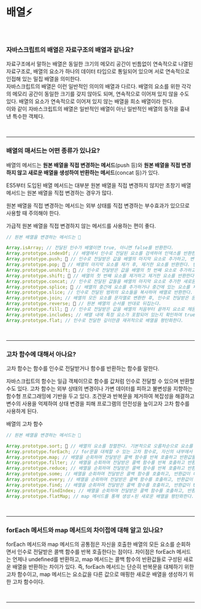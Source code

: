 # 배열⚡️

<br/>

### 자바스크립트의 배열은 자료구조의 배열과 같나요?

자료구조에서 말하는 배열은 동일한 크기의 메모리 공간이 빈틈없이 연속적으로 나열된 자료구조로, 배열의 요소가 하나의 데이터 타입으로 통일되어 있으며 서로 연속적으로 인접해 있는 밀집 배열을 의미한다.  
자바스크립트의 배열은 이런 일반적인 의미의 배열과 다르다. 배열의 요소를 위한 각각의 메모리 공간이 동일한 크기를 갖지 않아도 되며, 연속적으로 이어져 있지 않을 수도 있다. 배열의 요소가 연속적으로 이어져 있지 않는 배열을 희소 배열이라 한다.  
이와 같이 자바스크립트의 배열은 일반적인 배열이 아닌 일반적인 배열의 동작을 흉내 낸 특수한 객체다.

<br/>

---

### 배열의 매서드는 어떤 종류가 있나요?

배열의 메서드는 **원본 배열을 직접 변경하는 메서드**(push 등)와 **원본 배열을 직접 변경하지 않고 새로운 배열을 생성하여 반환하는 메서드**(concat 등)가 있다.

ES5부터 도입된 배열 메서드는 대부분 원본 배열을 직접 변경하지 않지만 초창기 배열 메서드는 원본 배열을 직접 변경하는 경우가 많다.

원본 배열을 직접 변경하는 메서드는 외부 상태를 직접 변경하는 부수효과가 있으므로 사용할 때 주의해야 한다.

가급적 원본 배열을 직접 변경하지 않는 메서드를 사용하는 편이 좋다.

```javascript
// 원본 배열을 변경하는 메서드는 🌌

Array.isArray; // 전달된 인수가 배열이면 true, 아니면 false를 반환한다.
Array.prototype.indexOf; // 배열에서 인수로 전달된 요소를 검색하여 인덱스를 반환한다.
Array.prototype.push; 🌌 // 인수로 전달받은 값을 배열의 마지막 요소로 추가하고, 변경된 length 프로퍼티 값을 반환한다.
Array.prototype.pop; 🌌 // 배열의 마지막 요소를 제거 후, 제거한 요소를 반환한다. 빈 배열이면 undefined를 반환한다.
Array.prototype.unshift; 🌌 // 인수로 전달받은 값을 배열의 첫 번째 요소로 추가하고 변경된 length 프로퍼티를 반환한다.
Array.prototype.shift; 🌌 // 배열의 첫 번째 요소를 제거하고 제거한 요소를 반환한다.
Array.prototype.concat; // 인수로 전달된 값들을 배열의 마지막 요소로 추가한 새로운 배열을 반환한다.
Array.prototype.splice; 🌌 // 배열의 중간에 요소를 추가하거나 중간에 있는 요소를 제거하는 경우 사용한다.
Array.prototype.slice; // 인수로 전달된 범위의 요소들을 복사하여 배열로 반환한다.
Array.prototype.join; // 배열의 모든 요소를 문자열로 변환한 후, 인수로 전달받은 문자열로 연결한 문자열을 반환한다.
Array.prototype.reverse; 🌌 // 원본 배열의 순서를 반대로 뒤집는다.
Array.prototype.fill; 🌌 // 인수로 전달받은 값을 배열의 처음부터 끝까지 요소로 채운다.
Array.prototype.includes; // 배열 내에 특정 요소가 포함되어 있는지 확인하여 true, false를 반환한다.
Array.prototype.flat; // 인수로 전달한 깊이만큼 재귀적으로 배열을 평탄화한다.
```

<br/>

---

### 고차 함수에 대해서 아나요?

고차 함수는 함수를 인수로 전달받거나 함수를 반환하는 함수를 말한다.

자바스크립트의 함수는 일급 객체이므로 함수를 값처럼 인수로 전달할 수 있으며 반환할 수도 있다. 고차 함수는 외부 상태의 변경이나 가변 데이터를 피하고 불변성을 지향하는 함수형 프로그래밍에 기반을 두고 있다.
조건문과 반복문을 제거하여 복잡성을 해결하고 변수의 사용을 억제하여 상태 변경을 피해 프로그램의 안전성을 높이고자 고차 함수를 사용하게 된다.

배열의 고차 함수

```javascript
// 원본 배열을 변경하는 메서드는 🌌

Array.prototype.sort; 🌌 // 배열의 요소를 정렬한다. 기본적으로 오름차순으로 요소를 정렬한다.
Array.prototype.forEach; // for문을 대체할 수 있는 고차 함수로, 자신의 내부에서 반복문을 실행한다.
Array.prototype.map; // 배열을 순회하며 전달받은 콜백 함수를 반복 호출하고 반환값들로 구성된 새 배열을 반환한다.
Array.prototype.filter; // 배열을 순회하며 전달받은 콜백 함수를 반복 호출하고 반환값이 true인 요소로 구성된 새 배열을 반환한다.
Array.prototype.reduce; // 배열을 순회하며 전달받은 콜백 함수를 반복 호출하고 반환값을 다음 수회 시에 콜백 함수의 첫 번째 인수로 전달하여 하나의 결과값을 만들어 반환한다.
Array.prototype.some; // 배열을 순회하며 전달받은 콜백 함수를 호출하고, 반환값이 하나라도 참이면 true, 모두 거짓이면 false를 반환한다.
Array.prototype.every; // 배열을 순회하며 전달받은 콜백 함수를 호출하고, 반환값이 모두 참이면 true, 하나라도 거짓이면 false를 반환한다.
Array.prototype.find; // 배열을 순회하며 전달받은 콜백 함수를 호출하고, 반환값이 true인 첫 번째 요소를 반환한다.
Array.prototype.findIndex; // 배열을 순회하며 전달받은 콜백 함수를 호출하고, 반환값이 true인 첫 번째 요소의 인덱스를 반환한다.
Array.prototype.flatMap; // map 메서드를 통해 생성ㅅ된 새로운 배열을 평탄화한다. map 메서드와 flat 메서드를 순차적으로 실행하는 효과가 있다.
```

<br/>

---

### forEach 메서드와 map 메서드의 차이접에 대해 알고 있나요?

forEach 메서드와 map 메서드의 공통점은 자신을 호출한 배열의 모든 요소를 순회하면서 인수로 전달받은 콜백 함수를 반복 호출한다는 점이다.
차이점은 forEach 메서드는 언제나 undefined를 반환하고, map 메서드는 콜백 함수의 반환값들로 구성된 새로운 배열을 반환하는 차이가 있다. 즉, forEach 메서드는 단순히 반복문을 대체하기 위한 고차 함수이고, map 메서드는 요소값을 다른 값으로 매핑한 새로운 배열을 생성하기 위한 고차 함수이다.

<br/>

---
